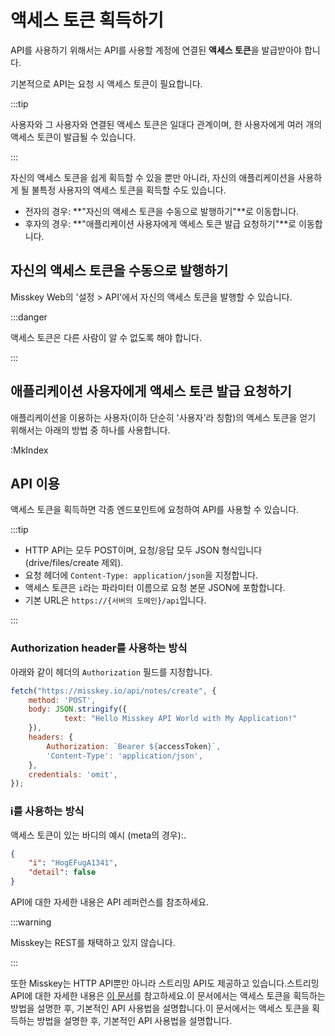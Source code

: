 # 액세스 토큰 획득하기

API를 사용하기 위해서는 API를 사용할 계정에 연결된 **액세스 토큰**을 발급받아야 합니다.

기본적으로 API는 요청 시 액세스 토큰이 필요합니다.

:::tip

사용자와 그 사용자와 연결된 액세스 토큰은 일대다 관계이며, 한 사용자에게 여러 개의 액세스 토큰이 발급될 수 있습니다.

:::

자신의 액세스 토큰을 쉽게 획득할 수 있을 뿐만 아니라, 자신의 애플리케이션을 사용하게 될 불특정 사용자의 액세스 토큰을 획득할 수도 있습니다.

- 전자의 경우: \*\*"자신의 액세스 토큰을 수동으로 발행하기"\*\*로 이동합니다.
- 후자의 경우: \*\*"애플리케이션 사용자에게 액세스 토큰 발급 요청하기"\*\*로 이동합니다.

## 자신의 액세스 토큰을 수동으로 발행하기

Misskey Web의 '설정 > API'에서 자신의 액세스 토큰을 발행할 수 있습니다.

:::danger

액세스 토큰은 다른 사람이 알 수 없도록 해야 합니다.

:::

## 애플리케이션 사용자에게 액세스 토큰 발급 요청하기

애플리케이션을 이용하는 사용자(이하 단순히 '사용자'라 칭함)의 액세스 토큰을 얻기 위해서는 아래의 방법 중 하나를 사용합니다.

:MkIndex

## API 이용

액세스 토큰을 획득하면 각종 엔드포인트에 요청하여 API를 사용할 수 있습니다.

:::tip

- HTTP API는 모두 POST이며, 요청/응답 모두 JSON 형식입니다(drive/files/create 제외).
- 요청 헤더에 `Content-Type: application/json`을 지정합니다.
- 액세스 토큰은 `i`라는 파라미터 이름으로 요청 본문 JSON에 포함합니다.
- 기본 URL은 `https://{서버의 도메인}/api`입니다.

:::

### Authorization header를 사용하는 방식

아래와 같이 헤더의 `Authorization` 필드를 지정합니다.

```js
fetch("https://misskey.io/api/notes/create", {
	method: 'POST',
	body: JSON.stringify({
			text: "Hello Misskey API World with My Application!"
	}),
	headers: {
		Authorization: `Bearer ${accessToken}`,
		'Content-Type': 'application/json',
	},
	credentials: 'omit',
});
```

### i를 사용하는 방식

액세스 토큰이 있는 바디의 예시 (meta의 경우):.

```json
{
    "i": "HogEFugA1341",
    "detail": false
}
```

<!--TODO:「APIリファレンス」をリンクに差し替え-->

API에 대한 자세한 내용은 API 레퍼런스를 참조하세요.

:::warning

Misskey는 REST를 채택하고 있지 않습니다.

:::

또한 Misskey는 HTTP API뿐만 아니라 스트리밍 API도 제공하고 있습니다.스트리밍 API에 대한 자세한 내용은 [이 문서](./streaming/)를 참고하세요.이 문서에서는 액세스 토큰을 획득하는 방법을 설명한 후, 기본적인 API 사용법을 설명합니다.이 문서에서는 액세스 토큰을 획득하는 방법을 설명한 후, 기본적인 API 사용법을 설명합니다.
